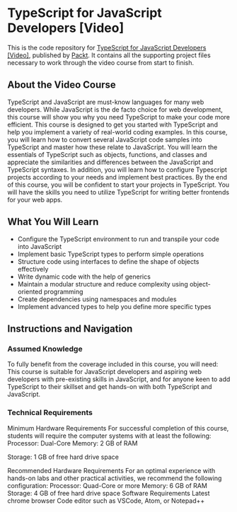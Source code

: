 


# TypeScript for JavaScript Developers [Video]
This is the code repository for [TypeScript for JavaScript Developers	 [Video]](https://www.packtpub.com/web-development/typescript-for-javascript-developers-video), published by [Packt](https://www.packtpub.com/?utm_source=github). It contains all the supporting project files necessary to work through the video course from start to finish.
## About the Video Course
TypeScript and JavaScript are must-know languages for many web developers. While JavaScript is the de facto choice for web development, this course will show you why you need TypeScript to make your code more efficient.
This course is designed to get you started with TypeScript and help you implement a variety of real-world coding examples. In this course, you will learn how to convert several JavaScript code samples into TypeScript and master how these relate to JavaScript. You will learn the essentials of TypeScript such as objects, functions, and classes and appreciate the similarities and differences between the JavaScript and TypeScript syntaxes. In addition, you will learn how to configure Typescript projects according to your needs and implement best practices.
By the end of this course, you will be confident to start your projects in TypeScript. You will have the skills you need to utilize TypeScript for writing better frontends for your web apps.


<H2>What You Will Learn</H2>
<DIV class=book-info-will-learn-text>
<UL>
<LI>Configure the TypeScript environment to run and transpile your code into JavaScript
<LI>Implement basic TypeScript types to perform simple operations
<LI>Structure code using interfaces to define the shape of objects effectively
<LI>Write dynamic code with the help of generics
<LI>Maintain a modular structure and reduce complexity using object-oriented programming
<LI>Create dependencies using namespaces and modules 
<LI>Implement advanced types to help you define more specific types </LI></UL></DIV>

## Instructions and Navigation
### Assumed Knowledge
To fully benefit from the coverage included in this course, you will need:<br/>
This course is suitable for JavaScript developers and aspiring web developers with pre-existing skills in JavaScript, and for anyone keen to add TypeScript to their skillset and get hands-on with both TypeScript and JavaScript.	

### Technical Requirements
Minimum Hardware Requirements
For successful completion of this course, students will require the computer systems with at least the following:
Processor: Dual-Core
Memory: 2 GB of RAM 

Storage: 1 GB of free hard drive space

Recommended Hardware Requirements
For an optimal experience with hands-on labs and other practical activities, we recommend the following configuration:
Processor: Quad-Core or more
Memory: 6 GB of RAM
Storage: 4 GB of free hard drive space
Software Requirements
Latest chrome browser
Code editor such as VSCode, Atom, or Notepad++



